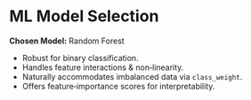 # ML Model Selection

**Chosen Model:** Random Forest  
* Robust for binary classification.  
* Handles feature interactions & non‑linearity.  
* Naturally accommodates imbalanced data via `class_weight`.  
* Offers feature‑importance scores for interpretability.

